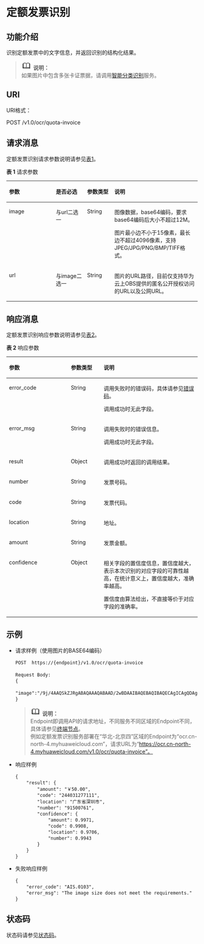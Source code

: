 # 定额发票识别<a name="ocr_03_0102"></a>

## 功能介绍<a name="section109401836164710"></a>

识别定额发票中的文字信息，并返回识别的结构化结果。

>![](public_sys-resources/icon-note.gif) **说明：**   
>如果图片中包含多张卡证票据，请调用[智能分类识别](智能分类识别.md)服务。  

## URI<a name="section12352165504719"></a>

URI格式：

POST /v1.0/ocr/quota-invoice

## 请求消息<a name="section14410112184816"></a>

定额发票识别请求参数说明请参见[表1](#table640312198477)。

**表 1**  请求参数

<a name="table640312198477"></a>
<table><thead align="left"><tr id="row156431119194714"><th class="cellrowborder" valign="top" width="24.48755124487551%" id="mcps1.2.5.1.1"><p id="p206431019154711"><a name="p206431019154711"></a><a name="p206431019154711"></a>参数</p>
</th>
<th class="cellrowborder" valign="top" width="16.328367163283673%" id="mcps1.2.5.1.2"><p id="p19643519114711"><a name="p19643519114711"></a><a name="p19643519114711"></a>是否必选</p>
</th>
<th class="cellrowborder" valign="top" width="14.288571142885711%" id="mcps1.2.5.1.3"><p id="p1643121944714"><a name="p1643121944714"></a><a name="p1643121944714"></a>参数类型</p>
</th>
<th class="cellrowborder" valign="top" width="44.89551044895511%" id="mcps1.2.5.1.4"><p id="p8643119124710"><a name="p8643119124710"></a><a name="p8643119124710"></a>说明</p>
</th>
</tr>
</thead>
<tbody><tr id="row166449195471"><td class="cellrowborder" valign="top" width="24.48755124487551%" headers="mcps1.2.5.1.1 "><p id="p17644719114715"><a name="p17644719114715"></a><a name="p17644719114715"></a>image</p>
</td>
<td class="cellrowborder" valign="top" width="16.328367163283673%" headers="mcps1.2.5.1.2 "><p id="p5814551626"><a name="p5814551626"></a><a name="p5814551626"></a>与url二选一</p>
</td>
<td class="cellrowborder" valign="top" width="14.288571142885711%" headers="mcps1.2.5.1.3 "><p id="p1644819144718"><a name="p1644819144718"></a><a name="p1644819144718"></a>String</p>
</td>
<td class="cellrowborder" valign="top" width="44.89551044895511%" headers="mcps1.2.5.1.4 "><p id="p0724919181916"><a name="p0724919181916"></a><a name="p0724919181916"></a>图像数据，base64编码，要求base64编码后大小不超过12M。</p>
<p id="p1964420193472"><a name="p1964420193472"></a><a name="p1964420193472"></a>图片最小边不小于15像素，最长边不超过4096像素，支持JPEG/JPG/PNG/BMP/TIFF格式。</p>
</td>
</tr>
<tr id="row112851840194619"><td class="cellrowborder" valign="top" width="24.48755124487551%" headers="mcps1.2.5.1.1 "><p id="p14453132574912"><a name="p14453132574912"></a><a name="p14453132574912"></a>url</p>
</td>
<td class="cellrowborder" valign="top" width="16.328367163283673%" headers="mcps1.2.5.1.2 "><p id="p1453192511499"><a name="p1453192511499"></a><a name="p1453192511499"></a>与image二选一</p>
</td>
<td class="cellrowborder" valign="top" width="14.288571142885711%" headers="mcps1.2.5.1.3 "><p id="p045315256490"><a name="p045315256490"></a><a name="p045315256490"></a>String</p>
</td>
<td class="cellrowborder" valign="top" width="44.89551044895511%" headers="mcps1.2.5.1.4 "><p id="p144539252496"><a name="p144539252496"></a><a name="p144539252496"></a>图片的URL路径，目前仅支持华为云上OBS提供的匿名公开授权访问的URL以及公网URL。</p>
</td>
</tr>
</tbody>
</table>

## 响应消息<a name="section168732414491"></a>

定额发票识别响应参数说明请参见[表2](#table114305194476)。

**表 2**  响应参数

<a name="table114305194476"></a>
<table><thead align="left"><tr id="row7644419184712"><th class="cellrowborder" valign="top" width="32.32%" id="mcps1.2.4.1.1"><p id="p12644719124717"><a name="p12644719124717"></a><a name="p12644719124717"></a>参数</p>
</th>
<th class="cellrowborder" valign="top" width="17.169999999999998%" id="mcps1.2.4.1.2"><p id="p66441019204716"><a name="p66441019204716"></a><a name="p66441019204716"></a>参数类型</p>
</th>
<th class="cellrowborder" valign="top" width="50.51%" id="mcps1.2.4.1.3"><p id="p86441197472"><a name="p86441197472"></a><a name="p86441197472"></a>说明</p>
</th>
</tr>
</thead>
<tbody><tr id="row10644919124715"><td class="cellrowborder" valign="top" width="32.32%" headers="mcps1.2.4.1.1 "><p id="p1264471974717"><a name="p1264471974717"></a><a name="p1264471974717"></a>error_code</p>
</td>
<td class="cellrowborder" valign="top" width="17.169999999999998%" headers="mcps1.2.4.1.2 "><p id="p26441819174719"><a name="p26441819174719"></a><a name="p26441819174719"></a>String</p>
</td>
<td class="cellrowborder" valign="top" width="50.51%" headers="mcps1.2.4.1.3 "><p id="p864451919478"><a name="p864451919478"></a><a name="p864451919478"></a>调用失败时的错误码，具体请参见<a href="错误码.md">错误码</a>。</p>
<p id="p1464416198473"><a name="p1464416198473"></a><a name="p1464416198473"></a>调用成功时无此字段。</p>
</td>
</tr>
<tr id="row13644181994712"><td class="cellrowborder" valign="top" width="32.32%" headers="mcps1.2.4.1.1 "><p id="p1964418197473"><a name="p1964418197473"></a><a name="p1964418197473"></a>error_msg</p>
</td>
<td class="cellrowborder" valign="top" width="17.169999999999998%" headers="mcps1.2.4.1.2 "><p id="p166448193476"><a name="p166448193476"></a><a name="p166448193476"></a>String</p>
</td>
<td class="cellrowborder" valign="top" width="50.51%" headers="mcps1.2.4.1.3 "><p id="p564419197478"><a name="p564419197478"></a><a name="p564419197478"></a>调用失败时的错误信息。</p>
<p id="p116445190472"><a name="p116445190472"></a><a name="p116445190472"></a>调用成功时无此字段。</p>
</td>
</tr>
<tr id="row156441619144720"><td class="cellrowborder" valign="top" width="32.32%" headers="mcps1.2.4.1.1 "><p id="p264411198477"><a name="p264411198477"></a><a name="p264411198477"></a>result</p>
</td>
<td class="cellrowborder" valign="top" width="17.169999999999998%" headers="mcps1.2.4.1.2 "><p id="p564420191478"><a name="p564420191478"></a><a name="p564420191478"></a>Object</p>
</td>
<td class="cellrowborder" valign="top" width="50.51%" headers="mcps1.2.4.1.3 "><p id="p1164461920477"><a name="p1164461920477"></a><a name="p1164461920477"></a>调用成功时返回的调用结果。</p>
</td>
</tr>
<tr id="row1564421912472"><td class="cellrowborder" valign="top" width="32.32%" headers="mcps1.2.4.1.1 "><p id="p36441019164714"><a name="p36441019164714"></a><a name="p36441019164714"></a>number</p>
</td>
<td class="cellrowborder" valign="top" width="17.169999999999998%" headers="mcps1.2.4.1.2 "><p id="p12644101916477"><a name="p12644101916477"></a><a name="p12644101916477"></a>String</p>
</td>
<td class="cellrowborder" valign="top" width="50.51%" headers="mcps1.2.4.1.3 "><p id="p5644131974717"><a name="p5644131974717"></a><a name="p5644131974717"></a>发票号码。</p>
</td>
</tr>
<tr id="row136445198479"><td class="cellrowborder" valign="top" width="32.32%" headers="mcps1.2.4.1.1 "><p id="p964521915477"><a name="p964521915477"></a><a name="p964521915477"></a>code</p>
</td>
<td class="cellrowborder" valign="top" width="17.169999999999998%" headers="mcps1.2.4.1.2 "><p id="p14645171934717"><a name="p14645171934717"></a><a name="p14645171934717"></a>String</p>
</td>
<td class="cellrowborder" valign="top" width="50.51%" headers="mcps1.2.4.1.3 "><p id="p964571914716"><a name="p964571914716"></a><a name="p964571914716"></a>发票代码。</p>
</td>
</tr>
<tr id="row166451419124716"><td class="cellrowborder" valign="top" width="32.32%" headers="mcps1.2.4.1.1 "><p id="p1564512190474"><a name="p1564512190474"></a><a name="p1564512190474"></a>location</p>
</td>
<td class="cellrowborder" valign="top" width="17.169999999999998%" headers="mcps1.2.4.1.2 "><p id="p7645161934719"><a name="p7645161934719"></a><a name="p7645161934719"></a>String</p>
</td>
<td class="cellrowborder" valign="top" width="50.51%" headers="mcps1.2.4.1.3 "><p id="p1564519192475"><a name="p1564519192475"></a><a name="p1564519192475"></a>地址。</p>
</td>
</tr>
<tr id="row4645141911473"><td class="cellrowborder" valign="top" width="32.32%" headers="mcps1.2.4.1.1 "><p id="p064581913472"><a name="p064581913472"></a><a name="p064581913472"></a>amount</p>
</td>
<td class="cellrowborder" valign="top" width="17.169999999999998%" headers="mcps1.2.4.1.2 "><p id="p1664571944716"><a name="p1664571944716"></a><a name="p1664571944716"></a>String</p>
</td>
<td class="cellrowborder" valign="top" width="50.51%" headers="mcps1.2.4.1.3 "><p id="p116458195472"><a name="p116458195472"></a><a name="p116458195472"></a>发票金额。</p>
</td>
</tr>
<tr id="row1564511190473"><td class="cellrowborder" valign="top" width="32.32%" headers="mcps1.2.4.1.1 "><p id="p864591914715"><a name="p864591914715"></a><a name="p864591914715"></a>confidence</p>
</td>
<td class="cellrowborder" valign="top" width="17.169999999999998%" headers="mcps1.2.4.1.2 "><p id="p36458199473"><a name="p36458199473"></a><a name="p36458199473"></a>Object</p>
</td>
<td class="cellrowborder" valign="top" width="50.51%" headers="mcps1.2.4.1.3 "><p id="p482141121312"><a name="p482141121312"></a><a name="p482141121312"></a>相关字段的置信度信息，置信度越大，表示本次识别的对应字段的可靠性越高，在统计意义上，置信度越大，准确率越高。</p>
<p id="p176451194473"><a name="p176451194473"></a><a name="p176451194473"></a>置信度由算法给出，不直接等价于对应字段的准确率。</p>
</td>
</tr>
</tbody>
</table>

## 示例<a name="section1804105911110"></a>

-   请求样例（使用图片的BASE64编码）

    ```
    POST  https://{endpoint}/v1.0/ocr/quota-invoice
    
    Request Body: 
    {
        "image":"/9j/4AAQSkZJRgABAQAAAQABAAD/2wBDAAIBAQEBAQIBAQECAgICAgQDAgICAg..." 
    }
    ```

    >![](public_sys-resources/icon-note.gif) **说明：**   
    >Endpoint即调用API的请求地址，不同服务不同区域的Endpoint不同，具体请参见[终端节点](终端节点.md)。  
    >例如定额发票识别服务部署在“华北-北京四”区域的Endpoint为“ocr.cn-north-4.myhuaweicloud.com”，请求URL为“https://ocr.cn-north-4.myhuaweicloud.com/v1.0/ocr/quota-invoice”。  

-   响应样例

    ```
    {
        "result": {
            "amount": "￥50.00", 
            "code": "244031277111", 
            "location": "广东省深圳市", 
            "number": "91500761",
            "confidence": {
                "amount": 0.9971, 
                "code": 0.9908, 
                "location": 0.9706, 
                "number": 0.9943
            }
        }
    }
    ```

-   失败响应样例

    ```
    {
        "error_code": "AIS.0103", 
        "error_msg": "The image size does not meet the requirements." 
    }
    ```


## 状态码<a name="section196771116152817"></a>

状态码请参见[状态码](状态码.md)。

